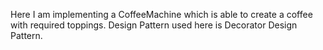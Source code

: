 Here I am implementing a CoffeeMachine which is able to create a coffee with required toppings.
Design Pattern used here is Decorator Design Pattern.